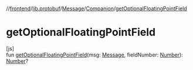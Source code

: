 //[frontend](../../../../index.md)/[lib.protobuf](../../index.md)/[Message](../index.md)/[Companion](index.md)/[getOptionalFloatingPointField](get-optional-floating-point-field.md)

# getOptionalFloatingPointField

[js]\
fun [getOptionalFloatingPointField](get-optional-floating-point-field.md)(msg: [Message](../index.md), fieldNumber: [Number](https://kotlinlang.org/api/latest/jvm/stdlib/kotlin/-number/index.html)): [Number](https://kotlinlang.org/api/latest/jvm/stdlib/kotlin/-number/index.html)?
